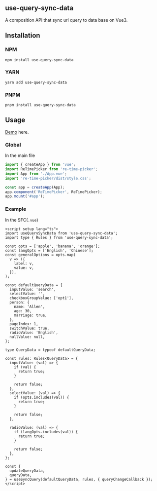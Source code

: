 ## use-query-sync-data

A composition API that sync url query to data base on Vue3.

## Installation

### NPM

```
npm install use-query-sync-data
```

### YARN

```
yarn add use-query-sync-data
```

### PNPM

```
pnpm install use-query-sync-data
```

## Usage

[Demo](https://c9t6vx-5173.csb.app) here.

### Global

In the main file

```js
import { createApp } from 'vue';
import ReTimePicker from 're-time-picker';
import App from './App.vue';
import 're-time-picker/dist/style.css';

const app = createApp(App);
app.component('ReTimePicker', ReTimePicker);
app.mount('#app');
```

### Example

In the SFC(`.vue`)

```vue
<script setup lang="ts">
import useQuerySyncData from 'use-query-sync-data';
import type { Rules } from 'use-query-sync-data';

const opts = ['apple', 'banana', 'orange'];
const langOpts = ['English', 'Chinese'];
const generalOptions = opts.map(
  v => ({
    label: v,
    value: v,
  }),
);

const defaultQueryData = {
  inputValue: 'search',
  selectValue: '',
  checkboxGroupValue: ['opt1'],
  person: {
    name: 'Allen',
    age: 30,
    marriage: true,
  },
  pageIndex: 1,
  switchValue: true,
  radioValue: 'English',
  nullValue: null,
};

type QueryData = typeof defaultQueryData;

const rules: Rules<QueryData> = {
  inputValue: (val) => {
    if (val) {
      return true;
    }

    return false;
  },
  selectValue: (val) => {
    if (opts.includes(val)) {
      return true;
    }

    return false;
  },

  radioValue: (val) => {
    if (langOpts.includes(val)) {
      return true;
    }

    return false;
  },
};

const {
  updateQueryData,
  queryData,
} = useSyncQuery(defaultQueryData, rules, { queryChangeCallback });
</script>
```
